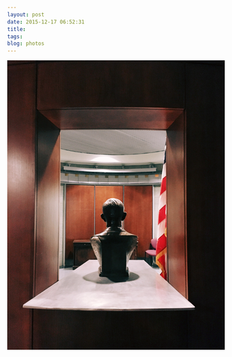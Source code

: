 ```yaml
---
layout: post
date: 2015-12-17 06:52:31
title: 
tags:
blog: photos
---
```


![title](/assets/photoblog/postal-museum-bust.jpg)